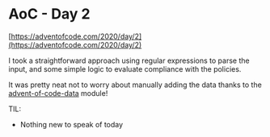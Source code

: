 # AoC - Day 2

[https://adventofcode.com/2020/day/2](https://adventofcode.com/2020/day/2)

I took a straightforward approach using regular expressions to parse the input, and some simple logic to evaluate compliance with the policies.

It was pretty neat not to worry about manually adding the data thanks to the [advent-of-code-data](https://github.com/wimglenn/advent-of-code-data) module!

TIL:

- Nothing new to speak of today
